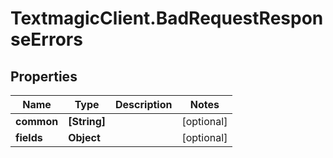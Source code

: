 # TextmagicClient.BadRequestResponseErrors

## Properties
Name | Type | Description | Notes
------------ | ------------- | ------------- | -------------
**common** | **[String]** |  | [optional] 
**fields** | **Object** |  | [optional] 


